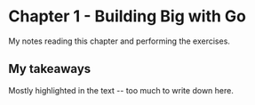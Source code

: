 # Chapter 1 - Building Big with Go

My notes reading this chapter and performing the exercises.

## My takeaways

Mostly highlighted in the text -- too much to write down here.
